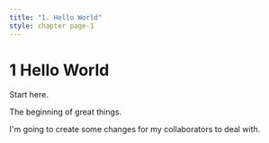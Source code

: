 ```yaml
---
title: "1. Hello World"
style: chapter page-1
---
```


# **1** Hello World

Start here.

The beginning of great things.

I'm going to create some changes for my collaborators to deal with.
